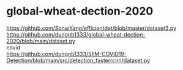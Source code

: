 # global-wheat-dection-2020
https://github.com/SonwYang/efficientdet/blob/master/dataset3.py
https://github.com/dungnb1333/global-wheat-dection-2020/blob/main/dataset.py    
covid       
https://github.com/dungnb1333/SIIM-COVID19-Detection/blob/main/src/detection_fasterrcnn/dataset.py

